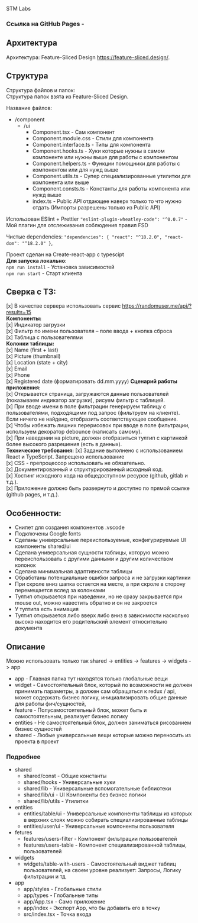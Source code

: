 STM Labs

### Ссылка на GitHub Pages -

## Архитектура

Архитектура: Feature-Sliced Design https://feature-sliced.design/. <br />

## Структура

Структура файлов и папок: <br />
Структура папок взята из Feature-Sliced Design.

Название файлов: <br />

- /component
  - /ui
    - Component.tsx - Сам компонент
    - Component.module.css - Стили для компонента
    - Component.interface.ts - Типы для компонента
    - Component.hooks.ts - Хуки которые нужны в самом компоненте или нужны выше для работы с компонентом
    - Component.helpers.ts - Функции помощники для работы с компонентом или для нужд выше
    - Component.utils.ts - Супер специализированные утилитки для компонента или выше
    - Component.consts.ts - Константы для работы компонента или нужд выше
    - index.ts - Public API отдающее наверх только то что нужно отдать (Импорты разрешены только из Public API)

Использован ESlint + Prettier
`"eslint-plugin-wheatley-code": "^0.0.7"` - Мой плагин для отслеживания соблюдения правил FSD

Чистые dependencies:
`"dependencies": {
    "react": "^18.2.0",
    "react-dom": "^18.2.0"
  }`,

Проект сделан на Create-react-app с typescipt <br />
**Для запуска локально**: <br />
`npm run install` - Установка зависимостей <br />
`npm run start` - Старт клиента <br />

## Сверка с ТЗ:

[x] В качестве сервера использовать сервис https://randomuser.me/api/?results=15 <br />
**Компоненты:** <br />
[x] Индикатор загрузки <br />
[x] Фильтр по имени пользователя – поле ввода + кнопка сброса <br />
[x] Таблица с пользователями <br />
**Колонки таблицы:** <br />
[x] Name (first + last) <br />
[x] Picture (thumbnail) <br />
[x] Location (state + city) <br />
[x] Email <br />
[x] Phone <br />
[x] Registered date (форматировать dd.mm.yyyy)
**Сценарий работы приложения:** <br />
[x] Открывается страница, загружаются данные пользователей (показываем индикатор загрузки), рисуем фильтр с таблицей. <br />
[x] При вводе имени в поле фильтрации генерируем таблицу с пользователями, подходящими под запрос (фильтруем на клиенте). Если ничего не найдено, отобразить соответствующее сообщение. <br />
[x] Чтобы избежать лишних перерисовок при вводе в поле фильтрации, используем декоратор debounce (написать самому). <br />
[x] При наведении на picture, должен отобразиться тултип с картинкой более высокого разрешения (есть в данных). <br />
**Технические требования:**
[x] Задание выполнено с использованием React и TypeScript. Запрещено использование <br />
[x] CSS - препроцессор использовать не обязательно. <br />
[x] Документированный и структурированный исходный код. <br />
[x] Хостинг исходного кода на общедоступном ресурсе (github, gitlab и т.д.). <br />
[x] Приложение должно быть развернуто и доступно по прямой ссылке (github pages, и т.д.). <br />

## Особенности:

- Снипет для создания компонентов .vscode
- Подключены Google fonts
- Сделаны универсальные переиспользуемые, конфигурируемые UI компоненты shared/ui
- Сделана универсальная сущности таблицы, которую можно переиспользовать с другими данными и другим количеством колонок
- Сделана минимальная адаптивности таблицы
- Обработаны потенциальные ошибки запроса и не загрузки картинки
- При скроле вниз шапка остается на месте, а при скроле в сторону перемещается вслед за колонками
- Тултип открывается при наведении, но не сразу закрывается при mouse out, можно навестить обратно и он не закроется
- У тултипа есть анимация
- Тултип открывается либо вверх либо вниз в зависимости насколько высоко находится его родительский элемент относительно документа

## Описание

Можно использовать только так shared -> entities -> features -> widgets -> app

- app - Главная папка тут находятся только глобальные вещи
- widget - Самостоятельный блок, который по возможности не должен принимать параметры, а должен сам обращаться к redux / api, может содержать бизнес логику, инициализировать общие данные для работы фич/сущностей,
- feature - Полусамостоятельный блок, может быть и самостоятельным, реализует бизнес логику
- entities - Не самостоятельный блок, должен заниматься рисованием бизнес сущностей
- shared - Любые универсальные вещи которые можно переносить из проекта в проект

### Подробнее

- shared
  - shared/const - Общие константы
  - shared/hooks - Универсальные хуки
  - shared/lib - Универсальные вспомогательные библиотеки
  - shared/lib/ui - UI Компоненты без бизнес логики
  - shared/lib/utils - Утилитки
- entities
  - entities/table/ui - Универсальные компоненты таблицы из которых в верхних слоях можно собирать специализированные таблицы
  - entities/user/ui - Универсальные компоненты пользователя
- fetures
  - features/users-filter - Компонент фильтрации пользователей
  - features/users-table - Компонент специализированной таблицы, пользователей
- widgets
  - widgets/table-with-users - Самостоятельный виджет таблиц пользователей, на своем уровне реализует: Запросы, Логику фильтрации и тд
- app
  - app/styles - Глобальные стили
  - app/types - Глобальные типы
  - app/App.tsx - Само приложение
  - app/index - Экспорт App, что бы добавить его в точку
  - src/index.tsx - Точка входа
